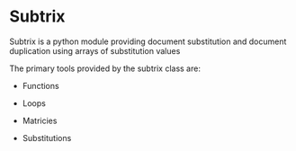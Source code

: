 # Subtrix

Subtrix is a python module providing document substitution and document duplication using arrays of substitution values

The primary tools provided by the subtrix class are:

- Functions

- Loops

- Matricies

- Substitutions






